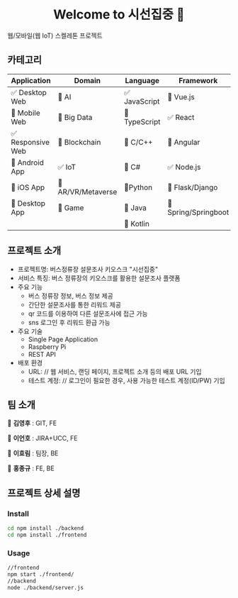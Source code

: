 <h1 align="center">Welcome to 시선집중 👋</h1>
웹/모바일(웹 IoT) 스켈레톤 프로젝트
<p>
</p>
<!-- 필수 항목 -->

## 카테고리

| Application | Domain | Language | Framework |
| ---- | ---- | ---- | ---- |
| :white_check_mark: Desktop Web | :black_square_button: AI | :white_check_mark: JavaScript | :black_square_button: Vue.js |
| :black_square_button: Mobile Web | :black_square_button: Big Data | :black_square_button: TypeScript | :white_check_mark: React |
| :white_check_mark: Responsive Web | :black_square_button: Blockchain | :black_square_button: C/C++ | :black_square_button: Angular |
| :black_square_button: Android App | :white_check_mark: IoT | :black_square_button: C# | :white_check_mark: Node.js |
| :black_square_button: iOS App | :black_square_button: AR/VR/Metaverse | :black_square_button: ​Python | :black_square_button: Flask/Django |
| :black_square_button: Desktop App | :black_square_button: Game | :black_square_button: Java | :black_square_button: Spring/Springboot |
| | | :black_square_button: Kotlin | |

<!-- 필수 항목 -->

## 프로젝트 소개

* 프로젝트명: 버스정류장 설문조사 키오스크 "시선집중"
* 서비스 특징: 버스 정류장의 키오스크를 활용한 설문조사 플랫폼
* 주요 기능
  - 버스 정류장 정보, 버스 정보 제공
  - 간단한 설문조사를 통한 리워드 제공
  - qr 코드를 이용하여 다른 설문조사에 접근 가능
  - sns 로그인 후 리워드 환급 가능
* 주요 기술
  - Single Page Application
  - Raspberry Pi
  - REST API
* 배포 환경
  - URL: // 웹 서비스, 랜딩 페이지, 프로젝트 소개 등의 배포 URL 기입
  - 테스트 계정: // 로그인이 필요한 경우, 사용 가능한 테스트 계정(ID/PW) 기입

<!-- 자유 양식 -->

## 팀 소개
👤 **김영후** : GIT, FE<p>
👤 **이언호** : JIRA+UCC, FE<p>
👤 **이효림** : 팀장, BE<p>
👤 **홍종규** : FE, BE<p>

<!-- 자유 양식 -->

## 프로젝트 상세 설명

### Install
```sh
cd npm install ./backend
cd npm install ./frontend
```

### Usage
```sh
//frontend
npm start ./frontend/
//backend
node ./backend/server.js
```
